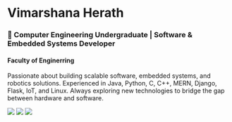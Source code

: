 # Vimarshana Herath

### 🚀 Computer Engineering Undergraduate | Software & Embedded Systems Developer
#### Faculty of Enginerring 
Passionate about building scalable software, embedded systems, and robotics solutions. Experienced in Java, Python, C, C++, MERN, Django, Flask, IoT, and Linux. Always exploring new technologies to bridge the gap between hardware and software.

<img src="https://github-readme-stats.vercel.app/api/top-langs/?username=ravinduHV&theme=dark&hide_border=false&include_all_commits=true&count_private=true&layout=compact">
<img src="https://github-readme-stats.vercel.app/api?username=ravinduHV&show_icons=true&locale=en">
<!--img src="https://github-contributor-stats.vercel.app/api?username=ravinduHV&limit=5&theme=dark&combine_all_yearly_contributions=true">-->
<img src="https://github-profile-trophy.vercel.app/?username=ravinduHV&theme=radical&no-frame=false&no-bg=true&margin-w=4">
